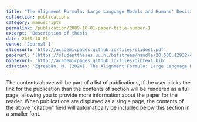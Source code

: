 ```yaml
---
title: "The Alignment Formula: Large Language Models and Humans' Decisions in a False-Belief Task "
collection: publications
category: manuscripts
permalink: /publication/2009-10-01-paper-title-number-1
excerpt: 'Description of thesis'
date: 2009-10-01
venue: 'Journal 1'
slidesurl: 'http://academicpages.github.io/files/slides1.pdf'
paperurl: '[https://studenttheses.uu.nl/bitstream/handle/20.500.12932/47851/Zgreaban_9397094.pdf?sequence=1]'
bibtexurl: 'http://academicpages.github.io/files/bibtex1.bib'
citation: 'Zgreabăn, M. (2024). The Alignment Formula: Large Language Models and Humans' Decisions in a False-Belief Task (Master's thesis).'
---
```

The contents above will be part of a list of publications, if the user clicks the link for the publication than the contents of section will be rendered as a full page, allowing you to provide more information about the paper for the reader. When publications are displayed as a single page, the contents of the above "citation" field will automatically be included below this section in a smaller font.
